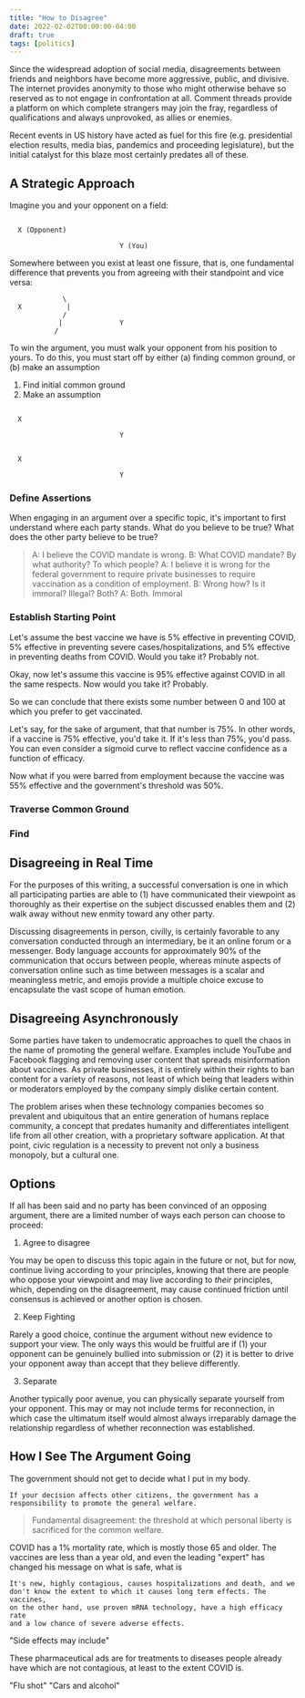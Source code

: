 ```yaml
---
title: "How to Disagree"
date: 2022-02-02T00:00:00-04:00
draft: true
tags: [politics]
---
```


Since the widespread adoption of social media, disagreements between friends
and neighbors have become more aggressive, public, and divisive. The internet
provides anonymity to those who might otherwise behave so reserved as to not
engage in confrontation at all. Comment threads provide a platform on which
complete strangers may join the fray, regardless of qualifications and always
unprovoked, as allies or enemies.

Recent events in US history have acted as fuel for this fire (e.g.
presidential election results, media bias, pandemics and proceeding
legislature), but the initial catalyst for this blaze most certainly predates
all of these.

## A Strategic Approach

Imagine you and your opponent on a field:

```

  X (Opponent)

                           Y (You)

```

Somewhere between you exist at least one fissure, that is, one fundamental
difference that prevents you from agreeing with their standpoint and vice
versa:

```
             \
  X           |
             /
            |              Y
           /
```

To win the argument, you must walk your opponent from his position to yours.
To do this, you must start off by either (a) finding common ground, or (b)
make an assumption

1. Find initial common ground
2. Make an assumption

```

  X

                           Y

```


```

  X

                           Y

```



### Define Assertions

When engaging in an argument over a specific topic, it's important to first
understand where each party stands. What do you believe to be true? What does
the other party believe to be true?

> A: I believe the COVID mandate is wrong.
> B: What COVID mandate? By what authority? To which people?
> A: I believe it is wrong for the federal government to require private
>    businesses to require vaccination as a condition of employment.
> B: Wrong how? Is it immoral? Illegal? Both?
> A: Both. Immoral 

### Establish Starting Point

Let's assume the best vaccine we have is 5% effective in preventing COVID, 5%
effective in preventing severe cases/hospitalizations, and 5% effective in
preventing deaths from COVID. Would you take it? Probably not.

Okay, now let's assume this vaccine is 95% effective against COVID in all the
same respects. Now would you take it? Probably.

So we can conclude that there exists some number between 0 and 100 at which
you prefer to get vaccinated.

Let's say, for the sake of argument, that that number is 75%. In other words,
if a vaccine is 75% effective, you'd take it. If it's less than 75%, you'd
pass. You can even consider a sigmoid curve to reflect vaccine confidence as a
function of efficacy.

Now what if you were barred from employment because the vaccine was 55%
effective and the government's threshold was 50%.


### Traverse Common Ground

### Find 

## Disagreeing in Real Time

For the purposes of this writing, a successful conversation is one in which
all participating parties are able to (1) have communicated their viewpoint
as thoroughly as their expertise on the subject discussed enables them and (2)
walk away without new enmity toward any other party.

Discussing disagreements in person, civilly, is certainly favorable to any
conversation conducted through an intermediary, be it an online forum or a
messenger. Body language accounts for approximately 90% of the communication
that occurs between people, whereas minute aspects of conversation online such
as time between messages is a scalar and meaningless metric, and emojis
provide a multiple choice excuse to encapsulate the vast scope of human
emotion.

## Disagreeing Asynchronously

Some parties have taken to undemocratic approaches to quell the chaos in the
name of promoting the general welfare. Examples include YouTube and Facebook
flagging and removing user content that spreads misinformation about vaccines.
As private businesses, it is entirely within their rights to ban content for a
variety of reasons, not least of which being that leaders within or moderators
employed by the company simply dislike certain content.

The problem arises when these technology companies becomes so prevalent and
ubiquitous that an entire generation of humans replace community, a concept
that predates humanity and differentiates intelligent life from all other
creation, with a proprietary software application. At that point, civic
regulation is a necessity to prevent not only a business monopoly, but a
cultural one.

## Options

If all has been said and no party has been convinced of an opposing argument,
there are a limited number of ways each person can choose to proceed:

1. Agree to disagree

You may be open to discuss this topic again in the future or not, but for now,
continue living according to your principles, knowing that there are people
who oppose your viewpoint and may live according to _their_ principles, which,
depending on the disagreement, may cause continued friction until consensus is
achieved or another option is chosen.

2. Keep Fighting

Rarely a good choice, continue the argument without new evidence to support
your view. The only ways this would be fruitful are if (1) your opponent can be
genuinely bullied into submission or (2) it is better to drive your opponent
away than accept that they believe differently.

3. Separate

Another typically poor avenue, you can physically separate yourself from your
opponent. This may or may not include terms for reconnection, in which case
the ultimatum itself would almost always irreparably damage the relationship
regardless of whether reconnection was established.



## How I See The Argument Going

The government should not get to decide what I put in my body.

    If your decision affects other citizens, the government has a
    responsibility to promote the general welfare.

> Fundamental disagreement: the threshold at which personal liberty is
> sacrificed for the common welfare.

COVID has a 1% mortality rate, which is mostly those 65 and older. The
vaccines are less than a year old, and even the leading "expert" has changed
his message on what is safe, what is 

    It's new, highly contagious, causes hospitalizations and death, and we
    don't know the extent to which it causes long term effects. The vaccines,
    on the other hand, use proven mRNA technology, have a high efficacy rate
    and a low chance of severe adverse effects.

"Side effects may include"

These pharmaceutical ads are for treatments to diseases people already have
which are not contagious, at least to the extent COVID is.

"Flu shot"
"Cars and alcohol"
